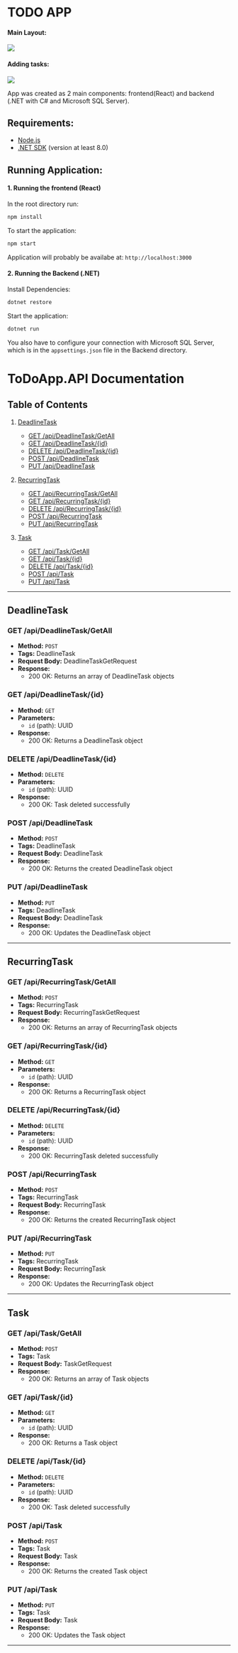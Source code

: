 # TODO APP
#### Main Layout:
![](img/main_layout.png)

#### Adding tasks:
![](img/adding_tasks.png)

App was created as 2 main components: frontend(React) and backend (.NET with C# and Microsoft SQL Server).

## Requirements:
- [Node.js](https://nodejs.org/) 
- [.NET SDK](https://dotnet.microsoft.com/download) (version at least 8.0)

## Running Application:

#### 1. Running the frontend (React) 
In the root directory run:
```bash 
npm install 
```
To start the application:
```bash
npm start
```
Application will probably be availabe at: `http://localhost:3000`

#### 2. Running the Backend (.NET)
Install Dependencies:
```bash
dotnet restore
```
Start the application:
```bash
dotnet run
```
You also have to configure your connection with Microsoft SQL Server, which is in the `appsettings.json` file in the Backend directory.

# ToDoApp.API Documentation

## Table of Contents
1. [DeadlineTask](#deadlinetask)
   - [GET /api/DeadlineTask/GetAll](#get-api-deadlinetask-getall)
   - [GET /api/DeadlineTask/{id}](#get-api-deadlinetask-id)
   - [DELETE /api/DeadlineTask/{id}](#delete-api-deadlinetask-id)
   - [POST /api/DeadlineTask](#post-api-deadlinetask)
   - [PUT /api/DeadlineTask](#put-api-deadlinetask)
   
2. [RecurringTask](#recurringtask)
   - [GET /api/RecurringTask/GetAll](#get-api-recurringtask-getall)
   - [GET /api/RecurringTask/{id}](#get-api-recurringtask-id)
   - [DELETE /api/RecurringTask/{id}](#delete-api-recurringtask-id)
   - [POST /api/RecurringTask](#post-api-recurringtask)
   - [PUT /api/RecurringTask](#put-api-recurringtask)
   
3. [Task](#task)
   - [GET /api/Task/GetAll](#get-api-task-getall)
   - [GET /api/Task/{id}](#get-api-task-id)
   - [DELETE /api/Task/{id}](#delete-api-task-id)
   - [POST /api/Task](#post-api-task)
   - [PUT /api/Task](#put-api-task)

---

## DeadlineTask

### GET /api/DeadlineTask/GetAll
- **Method:** `POST`
- **Tags:** DeadlineTask
- **Request Body:** DeadlineTaskGetRequest
- **Response:**
  - 200 OK: Returns an array of DeadlineTask objects

### GET /api/DeadlineTask/{id}
- **Method:** `GET`
- **Parameters:**
  - `id` (path): UUID
- **Response:**
  - 200 OK: Returns a DeadlineTask object

### DELETE /api/DeadlineTask/{id}
- **Method:** `DELETE`
- **Parameters:**
  - `id` (path): UUID
- **Response:**
  - 200 OK: Task deleted successfully

### POST /api/DeadlineTask
- **Method:** `POST`
- **Tags:** DeadlineTask
- **Request Body:** DeadlineTask
- **Response:**
  - 200 OK: Returns the created DeadlineTask object

### PUT /api/DeadlineTask
- **Method:** `PUT`
- **Tags:** DeadlineTask
- **Request Body:** DeadlineTask
- **Response:**
  - 200 OK: Updates the DeadlineTask object

---

## RecurringTask

### GET /api/RecurringTask/GetAll
- **Method:** `POST`
- **Tags:** RecurringTask
- **Request Body:** RecurringTaskGetRequest
- **Response:**
  - 200 OK: Returns an array of RecurringTask objects

### GET /api/RecurringTask/{id}
- **Method:** `GET`
- **Parameters:**
  - `id` (path): UUID
- **Response:**
  - 200 OK: Returns a RecurringTask object

### DELETE /api/RecurringTask/{id}
- **Method:** `DELETE`
- **Parameters:**
  - `id` (path): UUID
- **Response:**
  - 200 OK: RecurringTask deleted successfully

### POST /api/RecurringTask
- **Method:** `POST`
- **Tags:** RecurringTask
- **Request Body:** RecurringTask
- **Response:**
  - 200 OK: Returns the created RecurringTask object

### PUT /api/RecurringTask
- **Method:** `PUT`
- **Tags:** RecurringTask
- **Request Body:** RecurringTask
- **Response:**
  - 200 OK: Updates the RecurringTask object

---

## Task

### GET /api/Task/GetAll
- **Method:** `POST`
- **Tags:** Task
- **Request Body:** TaskGetRequest
- **Response:**
  - 200 OK: Returns an array of Task objects

### GET /api/Task/{id}
- **Method:** `GET`
- **Parameters:**
  - `id` (path): UUID
- **Response:**
  - 200 OK: Returns a Task object

### DELETE /api/Task/{id}
- **Method:** `DELETE`
- **Parameters:**
  - `id` (path): UUID
- **Response:**
  - 200 OK: Task deleted successfully

### POST /api/Task
- **Method:** `POST`
- **Tags:** Task
- **Request Body:** Task
- **Response:**
  - 200 OK: Returns the created Task object

### PUT /api/Task
- **Method:** `PUT`
- **Tags:** Task
- **Request Body:** Task
- **Response:**
  - 200 OK: Updates the Task object

---


